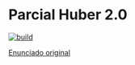 # Parcial Huber 2.0

[![build](https://github.com/uqbar-project/parcial-huber-haskell/actions/workflows/build.yml/badge.svg)](https://github.com/uqbar-project/parcial-huber-haskell/actions/workflows/build.yml)

[Enunciado original](https://docs.google.com/document/d/1b-dhR_yAQui07DvZCk2vvwIkcs-d9jxM7mX203nMaz8/edit#heading=h.zbkmy4dl5yl0)
